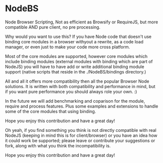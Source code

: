 NodeBS
======

Node Browser Scripting, Not as efficient as Browsify or RequireJS, but more compatible AND pure client, no pre processing.

Why would you want to use this?  If you have Node code that doesn't use binding core modules in a browser withyout a rewrite, as a code load manager, or even just to make your code more cross platform.

Most of the core modules are supported, however core modules which include binding modules (external modules with binding which are part of NodeJS) you will have to have add or write additional binding module support (native scripts that reside in the ./NodeBS/bindings directory.)

All and all it offers more compatibility then all the popular Browser Node solutions.  It is written with both compatibility and performance in mind, but if you want pure performance you should always role your own. :)

In the future we will add benchmarking and coparison for the module, require and process features.  Plus some examples and extensions to handle some of the core modules that using binding.

Hope you enjoy this contribution and have a great day!

Oh yeah, if you find something you think is not directly compatible with real NodeJS (keeping in mind this is for client/browser) or you have an idea how it could work be supported; please leave or contribute your suggestions or fork, along with what you think the incompatibility is.

Hope you enjoy this contribution and have a great day!

